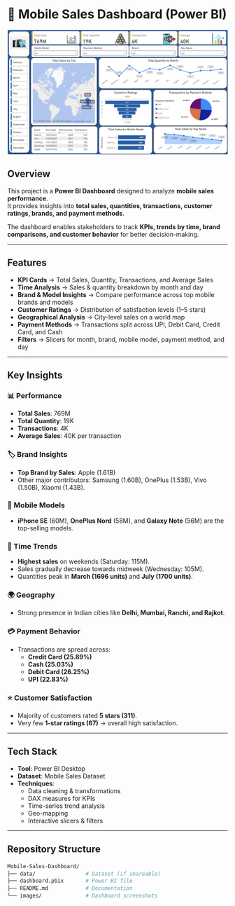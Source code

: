 # 📱 Mobile Sales Dashboard (Power BI)
![Dashboard Preview](screenshot.png)
## Overview
This project is a **Power BI Dashboard** designed to analyze **mobile sales performance**.  
It provides insights into **total sales, quantities, transactions, customer ratings, brands, and payment methods**.  

The dashboard enables stakeholders to track **KPIs, trends by time, brand comparisons, and customer behavior** for better decision-making.

---

## Features
- **KPI Cards** → Total Sales, Quantity, Transactions, and Average Sales  
- **Time Analysis** → Sales & quantity breakdown by month and day  
- **Brand & Model Insights** → Compare performance across top mobile brands and models  
- **Customer Ratings** → Distribution of satisfaction levels (1–5 stars)  
- **Geographical Analysis** → City-level sales on a world map  
- **Payment Methods** → Transactions split across UPI, Debit Card, Credit Card, and Cash  
- **Filters** → Slicers for month, brand, mobile model, payment method, and day  

---

## Key Insights
### 📊 Performance
- **Total Sales**: 769M  
- **Total Quantity**: 19K  
- **Transactions**: 4K  
- **Average Sales**: 40K per transaction  

### 🏷️ Brand Insights
- **Top Brand by Sales**: Apple (1.61B)  
- Other major contributors: Samsung (1.60B), OnePlus (1.53B), Vivo (1.50B), Xiaomi (1.43B).  

### 📱 Mobile Models
- **iPhone SE** (60M), **OnePlus Nord** (58M), and **Galaxy Note** (56M) are the top-selling models.  

### 📆 Time Trends
- **Highest sales** on weekends (Saturday: 115M).  
- Sales gradually decrease towards midweek (Wednesday: 105M).  
- Quantities peak in **March (1696 units)** and **July (1700 units)**.  

### 🌍 Geography
- Strong presence in Indian cities like **Delhi, Mumbai, Ranchi, and Rajkot**.  

### 💳 Payment Behavior
- Transactions are spread across:  
  - **Credit Card (25.89%)**  
  - **Cash (25.03%)**  
  - **Debit Card (26.25%)**  
  - **UPI (22.83%)**  

### ⭐ Customer Satisfaction
- Majority of customers rated **5 stars (311)**.  
- Very few **1-star ratings (67)** → overall high satisfaction.  

---

## Tech Stack
- **Tool**: Power BI Desktop  
- **Dataset**: Mobile Sales Dataset  
- **Techniques**:  
  - Data cleaning & transformations  
  - DAX measures for KPIs  
  - Time-series trend analysis  
  - Geo-mapping  
  - Interactive slicers & filters  

---

## Repository Structure
```bash
Mobile-Sales-Dashboard/
├── data/                # Dataset (if shareable)
├── dashboard.pbix       # Power BI file
├── README.md            # Documentation
└── images/              # Dashboard screenshots
